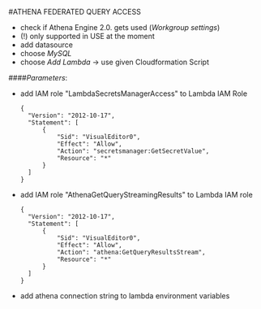 #ATHENA FEDERATED QUERY ACCESS

* check if Athena Engine 2.0. gets used (_Workgroup settings_)
* (!) only supported in USE at the moment
* add datasource
* choose _MySQL_
* choose _Add Lambda_ -> use given Cloudformation Script

####_Parameters_:
* add IAM role "LambdaSecretsManagerAccess" to Lambda IAM Role
    ```
    {
      "Version": "2012-10-17",
      "Statement": [
          {
              "Sid": "VisualEditor0",
              "Effect": "Allow",
              "Action": "secretsmanager:GetSecretValue",
              "Resource": "*"
          }
      ]
    }
    ```
* add IAM role "AthenaGetQueryStreamingResults" to Lambda IAM role
    ```  
    {
      "Version": "2012-10-17",
      "Statement": [
          {
              "Sid": "VisualEditor0",
              "Effect": "Allow",
              "Action": "athena:GetQueryResultsStream",
              "Resource": "*"
          }
      ]
    }
    ```
* add athena connection string to lambda environment variables